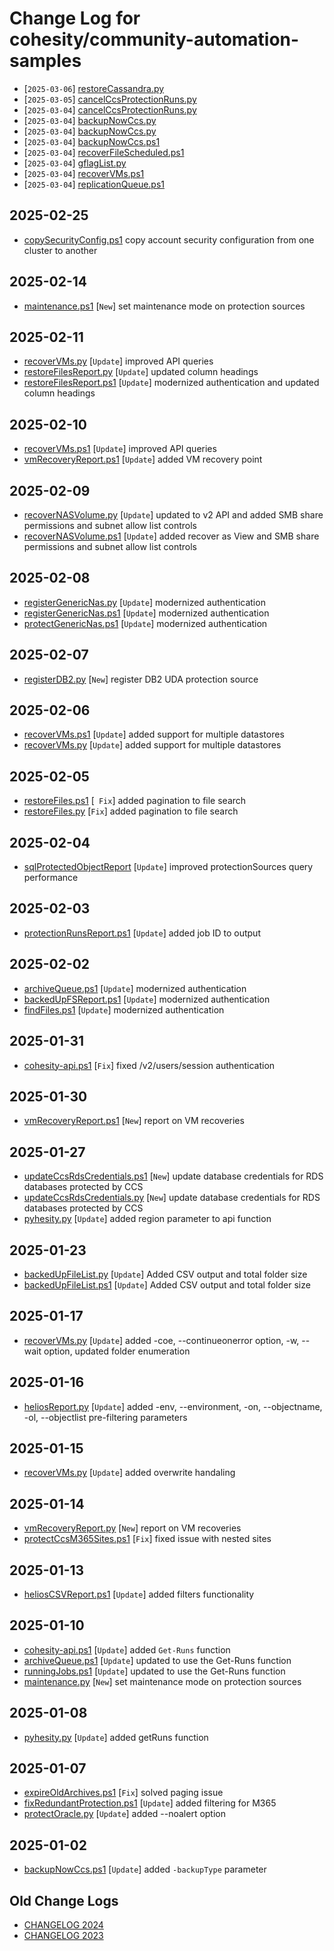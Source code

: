 # Change Log for cohesity/community-automation-samples

* [`2025-03-06`] [restoreCassandra.py](https://github.com/cohesity/community-automation-samples/tree/main/python/restoreCassandra)
* [`2025-03-05`] [cancelCcsProtectionRuns.py](https://github.com/cohesity/community-automation-samples/tree/main/ccs/python/cancelCcsProtectionRuns)
* [`2025-03-04`] [cancelCcsProtectionRuns.py](https://github.com/cohesity/community-automation-samples/tree/main/ccs/python/cancelCcsProtectionRuns)
* [`2025-03-04`] [backupNowCcs.py](https://github.com/cohesity/community-automation-samples/tree/main/ccs/python/backupNowCcs)
* [`2025-03-04`] [backupNowCcs.py](https://github.com/cohesity/community-automation-samples/tree/main/ccs/python/backupNowCcs)
* [`2025-03-04`] [backupNowCcs.ps1](https://github.com/cohesity/community-automation-samples/tree/main/ccs/powershell/backupNowCcs)
* [`2025-03-04`] [recoverFileScheduled.ps1](https://github.com/cohesity/community-automation-samples/tree/main/powershell/recoverFileScheduled)
* [`2025-03-04`] [gflagList.py](https://github.com/cohesity/community-automation-samples/tree/main/python/gflagList)
* [`2025-03-04`] [recoverVMs.ps1](https://github.com/cohesity/community-automation-samples/tree/main/powershell/recoverVMs)
* [`2025-03-04`] [replicationQueue.ps1](https://github.com/cohesity/community-automation-samples/tree/main/powershell/replicationQueue)

## 2025-02-25

* [copySecurityConfig.ps1](https://github.com/cohesity/community-automation-samples/tree/main/powershell/copySecurityConfig) copy account security configuration from one cluster to another

## 2025-02-14

* [maintenance.ps1](https://github.com/cohesity/community-automation-samples/tree/main/powershell/maintenance) [`New`] set maintenance mode on protection sources

## 2025-02-11

* [recoverVMs.py](https://github.com/cohesity/community-automation-samples/tree/main/python/recoverVMs) [`Update`] improved API queries
* [restoreFilesReport.py](https://github.com/cohesity/community-automation-samples/tree/main/reports/python/restoreFilesReport) [`Update`] updated column headings
* [restoreFilesReport.ps1](https://github.com/cohesity/community-automation-samples/tree/main/reports/powershell/restoreFilesReport) [`Update`] modernized authentication and updated column headings

## 2025-02-10

* [recoverVMs.ps1](https://github.com/cohesity/community-automation-samples/tree/main/powershell/recoverVMs) [`Update`] improved API queries
* [vmRecoveryReport.ps1](https://github.com/cohesity/community-automation-samples/tree/main/reports/powershell/vmRecoveryReport) [`Update`] added VM recovery point

## 2025-02-09

* [recoverNASVolume.py](https://github.com/cohesity/community-automation-samples/tree/main/python/recoverNASVolume) [`Update`] updated to v2 API and added SMB share permissions and subnet allow list controls
* [recoverNASVolume.ps1](https://github.com/cohesity/community-automation-samples/tree/main/powershell/recoverNASVolume) [`Update`] added recover as View and SMB share permissions and subnet allow list controls

## 2025-02-08

* [registerGenericNas.py](https://github.com/cohesity/community-automation-samples/tree/main/python/registerGenericNas) [`Update`] modernized authentication
* [registerGenericNas.ps1](https://github.com/cohesity/community-automation-samples/tree/main/powershell/registerGenericNas) [`Update`] modernized authentication
* [protectGenericNas.ps1](https://github.com/cohesity/community-automation-samples/tree/main/powershell/protectGenericNas) [`Update`] modernized authentication

## 2025-02-07

* [registerDB2.py](https://github.com/cohesity/community-automation-samples/tree/main/python/registerDB2) [`New`] register DB2 UDA protection source

## 2025-02-06

* [recoverVMs.ps1](https://github.com/cohesity/community-automation-samples/tree/main/powershell/recoverVMs) [`Update`] added support for multiple datastores
* [recoverVMs.py](https://github.com/cohesity/community-automation-samples/tree/main/python/recoverVMs) [`Update`] added support for multiple datastores

## 2025-02-05

* [restoreFiles.ps1](https://github.com/cohesity/community-automation-samples/tree/main/powershell/restoreFiles) [`
Fix`] added pagination to file search
* [restoreFiles.py](https://github.com/cohesity/community-automation-samples/tree/main/python/restoreFiles) [`Fix`] added pagination to file search

## 2025-02-04

* [sqlProtectedObjectReport](https://github.com/cohesity/community-automation-samples/tree/main/sql/powershell/sqlProtectedObjectReport) [`Update`] improved protectionSources query performance

## 2025-02-03

* [protectionRunsReport.ps1](https://github.com/cohesity/community-automation-samples/tree/main/reports/powershell/protectionRunsReport) [`Update`] added job ID to output

## 2025-02-02

* [archiveQueue.ps1](https://github.com/cohesity/community-automation-samples/tree/main/powershell/archiveQueue) [`Update`] modernized authentication
* [backedUpFSReport.ps1](https://github.com/cohesity/community-automation-samples/tree/main/reports/powershell/backedUpFSReport) [`Update`] modernized authentication
* [findFiles.ps1](https://github.com/cohesity/community-automation-samples/tree/main/powershell/fileFiles) [`Update`] modernized authentication

## 2025-01-31

* [cohesity-api.ps1](https://github.com/cohesity/community-automation-samples/tree/main/powershell/cohesity-api) [`Fix`] fixed /v2/users/session authentication

## 2025-01-30

* [vmRecoveryReport.ps1](https://github.com/cohesity/community-automation-samples/tree/main/reports/powershell/vmRecoveryReport) [`New`] report on VM recoveries

## 2025-01-27

* [updateCcsRdsCredentials.ps1](https://github.com/cohesity/community-automation-samples/tree/main/ccs/python/updateCcsRdsCredentials) [`New`] update database credentials for RDS databases protected by CCS
* [updateCcsRdsCredentials.py](https://github.com/cohesity/community-automation-samples/tree/main/ccs/powershell/updateCcsRdsCredentials) [`New`] update database credentials for RDS databases protected by CCS
* [pyhesity.py](https://github.com/cohesity/community-automation-samples/tree/main/python/pyhesity) [`Update`] added region parameter to api function

## 2025-01-23

* [backedUpFileList.py](https://github.com/cohesity/community-automation-samples/tree/main/python/backedUpFileList) [`Update`] Added CSV output and total folder size
* [backedUpFileList.ps1](https://github.com/cohesity/community-automation-samples/tree/main/powershell/backedUpFileList) [`Update`] Added CSV output and total folder size

## 2025-01-17

* [recoverVMs.py](https://github.com/cohesity/community-automation-samples/tree/main/python/recoverVMs) [`Update`] added -coe, --continueonerror option, -w, --wait option, updated folder enumeration

## 2025-01-16

* [heliosReport.py](https://github.com/cohesity/community-automation-samples/tree/main/reports/helios-reporting/python/heliosReport) [`Update`] added -env, --environment, -on, --objectname, -ol, --objectlist pre-filtering parameters

## 2025-01-15

* [recoverVMs.py](https://github.com/cohesity/community-automation-samples/tree/main/python/recoverVMs) [`Update`] added overwrite handaling

## 2025-01-14

* [vmRecoveryReport.py](https://github.com/cohesity/community-automation-samples/tree/main/reports/python/vmRecoveryReport) [`New`] report on VM recoveries
* [protectCcsM365Sites.ps1](https://github.com/cohesity/community-automation-samples/tree/main/ccs/powershell/protectCcsM365Sites) [`Fix`] fixed issue with nested sites

## 2025-01-13

* [heliosCSVReport.ps1](https://github.com/cohesity/community-automation-samples/tree/main/reports/heliosV2/powershell/heliosCSVReport) [`Update`] added filters functionality

## 2025-01-10

* [cohesity-api.ps1](https://github.com/cohesity/community-automation-samples/tree/main/powershell/cohesity-api) [`Update`] added `Get-Runs` function
* [archiveQueue.ps1](https://github.com/cohesity/community-automation-samples/tree/main/powershell/archiveQueue) [`Update`] updated to use the Get-Runs function
* [runningJobs.ps1](https://github.com/cohesity/community-automation-samples/tree/main/reports/powershell/runningJobs) [`Update`] updated to use the Get-Runs function
* [maintenance.py](https://github.com/cohesity/community-automation-samples/tree/main/python/maintenance) [`New`] set maintenance mode on protection sources

## 2025-01-08

* [pyhesity.py](https://github.com/cohesity/community-automation-samples/tree/main/python/pyhesity) [`Update`] added getRuns function

## 2025-01-07

* [expireOldArchives.ps1](https://github.com/cohesity/community-automation-samples/tree/main/powershell/expireOldArchives) [`Fix`] solved paging issue
* [fixRedundantProtection.ps1](https://github.com/cohesity/community-automation-samples/tree/main/powershell/fixRedndantProtection) [`Update`] added filtering for M365
* [protectOracle.py](https://github.com/cohesity/community-automation-samples/tree/main/oracle/python/protectOracle) [`Update`] added --noalert option

## 2025-01-02

* [backupNowCcs.ps1](https://github.com/cohesity/community-automation-samples/tree/main/ccs/powershell/backupNowCcs) [`Update`] added `-backupType` parameter

## Old Change Logs

* [CHANGELOG 2024](https://github.com/cohesity/community-automation-samples/tree/main/Old-CHANGELOG-2024.md)
* [CHANGELOG 2023](https://github.com/cohesity/community-automation-samples/tree/main/Old-CHANGELOG-2023.md)
